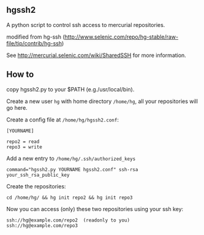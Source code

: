 hgssh2
-------

A python script to control ssh access to mercurial repositories.

modified from hg-ssh (http://www.selenic.com/repo/hg-stable/raw-file/tip/contrib/hg-ssh)


See http://mercurial.selenic.com/wiki/SharedSSH for more information.


How to
-------


copy hgssh2.py to your $PATH (e.g./usr/local/bin).

Create a new user `hg` with home directory `/home/hg`, all your repositories will go here.

Create a config file at `/home/hg/hgssh2.conf`:
    
    [YOURNAME]
    
    repo2 = read     
    repo3 = write    

Add a new entry to ``/home/hg/.ssh/authorized_keys``

    command="hgssh2.py YOURNAME hgssh2.conf" ssh-rsa your_ssh_rsa_public_key

Create the repositories:

    cd /home/hg/ && hg init repo2 && hg init repo3

Now you can access (only) these two repositories using your ssh key:

    ssh://hg@example.com/repo2  (readonly to you)
    ssh://hg@example.com/repo3


